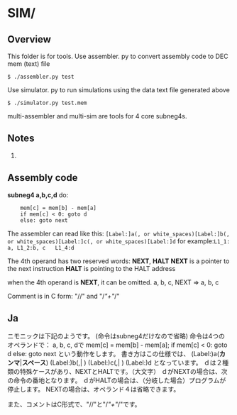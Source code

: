 # SIM/

## Overview
This folder is for tools.
Use assembler. py to convert assembly code to DEC mem (text) file
```
$ ./assembler.py test
```
Use simulator. py to run simulations using the data text file generated above
```
$ ./simulator.py test.mem
```

multi-assembler and multi-sim are tools for 4 core subneg4s.

## Notes
1. 


## Assembly code

__subneg4 a,b,c,d__ do:
```
	mem[c] = mem[b] - mem[a]
	if mem[c] < 0: goto d
	else: goto next
```
The assembler can read like this:
```[Label:]a(, or white_spaces)[Label:]b(, or white_spaces)[Label:]c(, or white_spaces)[Label:]d```
for example:```L1_1: a, L1_2:b, c   L1_4:d```

The 4th operand has two reserved words: __NEXT__, __HALT__
__NEXT__ is a pointer to the next instruction
__HALT__ is pointing to the HALT address

when the 4th operand is __NEXT__, it can be omitted.
a, b, c, NEXT => a, b, c

Comment is in C form: "//" and "/*"+"*/"

## Ja

ニモニックは下記のようです。
(命令はsubneg4だけなので省略)
命令は4つのオペランドで：
a, b, c, dで
mem[c] = mem[b] - mem[a];
if mem[c] < 0: goto d
else: goto next
という動作をします。
書き方はこの仕様では、
(Label:)a(__カンマ__|__スペース__) (Label:)b(,| ) (Label:)c(,| ) (Label:)d
となっています。
ｄは２種類の特殊ケースがあり、NEXTとHALTです。（大文字）
ｄがNEXTの場合は、次の命令の番地となります。
ｄがHALTの場合は、（分岐した場合）プログラムが停止します。
NEXTの場合は、オペランド４は省略できます。

また、コメントはC形式で、"//"と"/*"+"*/"です。
